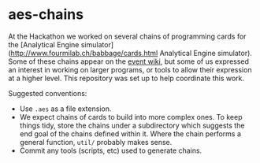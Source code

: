 # aes-chains

At the Hackathon we worked on several chains of programming cards for the [Analytical Engine simulator](http://www.fourmilab.ch/babbage/cards.html Analytical Engine simulator). Some of these chains appear on the [event wiki](https://github.com/cambridgelovelace/cambridgelovelace.github.io/wiki), but some of us expressed an interest in working on larger programs, or tools to allow their expression at a higher level. This repository was set up to help coordinate this work.

Suggested conventions:
* Use `.aes` as a file extension.
* We expect chains of cards to build into more complex ones. To keep things tidy, store the chains under a subdirectory which suggests the end goal of the chains defined within it. Where the chain performs a general function, `util/` probably makes sense.
* Commit any tools (scripts, etc) used to generate chains.
